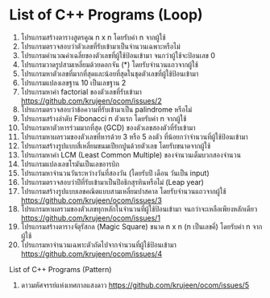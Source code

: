 # List of C++ Programs  (Loop)

1. โปรแกรมสร้างตารางสูตรคูณ n x n โดยรับค่า n จากผู้ใช้
2. โปรแกรมตรวจสอบว่าตัวเลขที่รับเข้ามาเป็นจำนวนเฉพาะหรือไม่
3. โปรแกรมคำนวณค่าเฉลี่ยของตัวเลขที่ผู้ใช้ป้อนเข้ามา จนกว่าผู้ใช้จะป้อนเลข 0
4. โปรแกรมวาดรูปสามเหลี่ยมด้วยดอกจัน (*) โดยรับจำนวนแถวจากผู้ใช้
5. โปรแกรมหาตัวเลขที่มากที่สุดและน้อยที่สุดในชุดตัวเลขที่ผู้ใช้ป้อนเข้ามา
6. โปรแกรมแปลงเลขฐาน 10 เป็นเลขฐาน 2
7. โปรแกรมหาค่า factorial ของตัวเลขที่รับเข้ามา https://github.com/krujeen/ocom/issues/2
8. โปรแกรมตรวจสอบว่าข้อความที่รับเข้ามาเป็น palindrome หรือไม่
9. โปรแกรมสร้างลำดับ Fibonacci n ตัวแรก โดยรับค่า n จากผู้ใช้ 
10. โปรแกรมหาตัวหารร่วมมากที่สุด (GCD) ของตัวเลขสองตัวที่รับเข้ามา
11. โปรแกรมหาผลรวมของตัวเลขที่หารด้วย 3 หรือ 5 ลงตัว ที่น้อยกว่าจำนวนที่ผู้ใช้ป้อนเข้ามา
12. โปรแกรมสร้างรูปแบบสี่เหลี่ยมขนมเปียกปูนด้วยตัวเลข โดยรับขนาดจากผู้ใช้
13. โปรแกรมหาค่า LCM (Least Common Multiple) ของจำนวนเต็มบวกสองจำนวน
14. โปรแกรมแปลงเลขโรมันเป็นเลขอารบิก
15. โปรแกรมหาจำนวนวันระหว่างวันที่สองวัน (โดยรับปี เดือน วันเป็น input)
16. โปรแกรมตรวจสอบว่าปีที่รับเข้ามาเป็นปีอธิกสุรทินหรือไม่ (Leap year)
17. โปรแกรมสร้างรูปแบบเลขคณิตแบบสามเหลี่ยมปาสคาล โดยรับจำนวนแถวจากผู้ใช้ https://github.com/krujeen/ocom/issues/3
18. โปรแกรมหาผลรวมของตัวเลขทุกหลักในจำนวนที่ผู้ใช้ป้อนเข้ามา จนกว่าจะเหลือเพียงหลักเดียว https://github.com/krujeen/ocom/issues/1
19. โปรแกรมสร้างตารางจัตุรัสกล (Magic Square) ขนาด n x n (n เป็นเลขคี่) โดยรับค่า n จากผู้ใช้
20. โปรแกรมหาจำนวนเฉพาะตัวถัดไปจากจำนวนที่ผู้ใช้ป้อนเข้ามา https://github.com/krujeen/ocom/issues/4


List of C++ Programs (Pattern)
1. ดาวมหัศจรรย์แห่งเทศกาลแสงดาว  https://github.com/krujeen/ocom/issues/5
